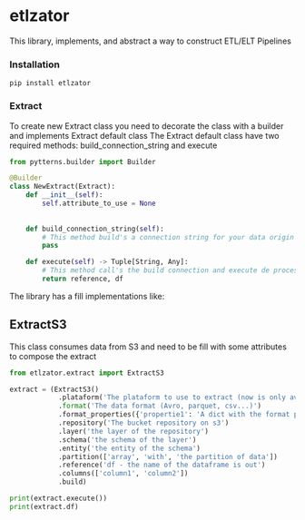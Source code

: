 # etlzator
This library, implements, and abstract a way to construct ETL/ELT Pipelines

### Installation
```
pip install etlzator
```

### Extract
To create new Extract class you need to decorate the class with a builder and implements Extract default class
The Extract default class have two required methods: build_connection_string and execute

```Python
from pytterns.builder import Builder

@Builder
class NewExtract(Extract):
    def __init__(self):
        self.attribute_to_use = None
    
    
    def build_connection_string(self):
        # This method build's a connection string for your data origin
        pass

    def execute(self) -> Tuple[String, Any]:
        # This method call's the build connection and execute de process to consume the data
        return reference, df
```
The library has a fill implementations like:

## ExtractS3
This class consumes data from S3 and need to be fill with some attributes to compose the extract

```Python
from etlzator.extract import ExtractS3

extract = (ExtractS3()
            .plataform('The plataform to use to extract (now is only avaliable the Spark plataform)')
            .format('The data format (Avro, parquet, csv...)')
            .format_properties({'propertie1': 'A dict with the format properties'})
            .repository('The bucket repository on s3')
            .layer('the layer of the repository')
            .schema('the schema of the layer')
            .entity('the entity of the schema')
            .partition(['array', 'with', 'the partition of data'])
            .reference('df - the name of the dataframe is out')
            .columns(['column1', 'column2'])
            .build)

print(extract.execute())
print(extract.df)
```